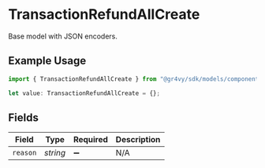 # TransactionRefundAllCreate

Base model with JSON encoders.

## Example Usage

```typescript
import { TransactionRefundAllCreate } from "@gr4vy/sdk/models/components";

let value: TransactionRefundAllCreate = {};
```

## Fields

| Field              | Type               | Required           | Description        |
| ------------------ | ------------------ | ------------------ | ------------------ |
| `reason`           | *string*           | :heavy_minus_sign: | N/A                |